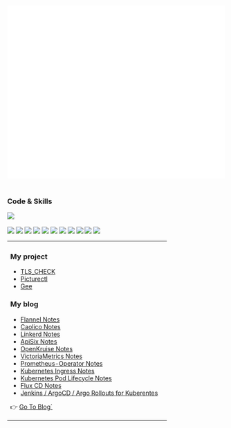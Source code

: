 <div align="center">
	<br>
	<a href="https://www.devops-engineer.com.cn" target="_blank">
		<img src="https://raw.githubusercontent.com/gitlayzer/gitlayzer/master/assets/logo.svg" width="800" height="400">
	</a>
	<br>
</div>

<br>

### Code & Skills
![](https://skillicons.dev/icons?i=kubernetes,grafana,prometheus,docker,linux,bash,go,python,mysql,ansible,jenkins,nginx,vue,js)

[![](https://img.shields.io/badge/-Kubernetes-326CE5?style=flat-square&logo=kubernetes&logoColor=ffffff)](https://kubernetes.io/)
[![](https://img.shields.io/badge/-Docker-2496ED?style=flat-square&logo=docker&logoColor=ffffff)](https://www.docker.com/)
[![](https://img.shields.io/badge/-Podman-892CA0?style=flat-square&logo=podman&logoColor=ffffff)](https://podman.io/)
[![](https://img.shields.io/badge/-Prometheus-E6522C?style=flat-square&logo=prometheus&logoColor=ffffff)](https://prometheus.io/)
[![](https://img.shields.io/badge/-Grafana-F46800?style=flat-square&logo=grafana&logoColor=ffffff)](https://grafana.com/)
[![](https://img.shields.io/badge/-Harbor-60B932?style=flat-square&logo=harbor&logoColor=ffffff)](https://goharbor.io/)
[![](https://img.shields.io/badge/-Linux-Fcc624?style=flat-square&logo=linux&logoColor=ffffff)](https://www.linux.org/)
[![](https://img.shields.io/badge/-Nginx-269539?style=flat-square&logo=nginx&logoColor=ffffff)](https://nginx.org/)
[![](https://img.shields.io/badge/-Golang-00ADD8?style=flat-square&logo=go&logoColor=ffffff)](https://golang.org/)
[![](https://img.shields.io/badge/-Ceph-EF5C55?style=flat-square&logo=ceph&logoColor=ffffff)](https://ceph.io/)
[![](https://img.shields.io/badge/-Ansible-EE0000?style=flat-square&logo=ansible&logoColor=ffffff)](https://www.ansible.com/)

<table><tr><td valign="top">

### My project
<!-- project starts -->
* [TLS_CHECK](https://github.com/gitlayzer/tls_check)
* [Picturectl](https://github.com/gitlayzer/picturectl)
* [Gee](https://github.com/gitlayzer/gee)

### My blog
<!-- blog starts -->
* [Flannel Notes](https://www.devops-engineer.com.cn/article/flannel_notes.html)
* [Caolico Notes](https://www.devops-engineer.com.cn/article/calico_notes.html)
* [Linkerd Notes](https://www.devops-engineer.com.cn/article/linkerd_study_notes.html)
* [ApiSix Notes](https://www.devops-engineer.com.cn/article/use_apisix.html)
* [OpenKruise Notes](https://www.devops-engineer.com.cn/article/use_openkruise.html)
* [VictoriaMetrics Notes](https://www.devops-engineer.com.cn/article/use_victoriametrics.html)
* [Prometheus-Operator Notes](https://www.devops-engineer.com.cn/article/use_prometheus-operator.html)
* [Kubernetes Ingress Notes](https://www.devops-engineer.com.cn/article/ingress_use.html)
* [Kubernetes Pod Lifecycle Notes](https://www.devops-engineer.com.cn/article/pod_lificycle.html)
* [Flux CD Notes](https://www.devops-engineer.com.cn/article/use_fluxcd_notes.html)
* [Jenkins / ArgoCD / Argo Rollouts for Kuberentes](https://www.devops-engineer.com.cn/article/use-jenkins_argocd_argo-rollout-for-kubernetes.html)
<!-- blog ends -->
👉 [Go To Blog`](https://www.devops-engineer.com.cn)
</td><td valign="top">


